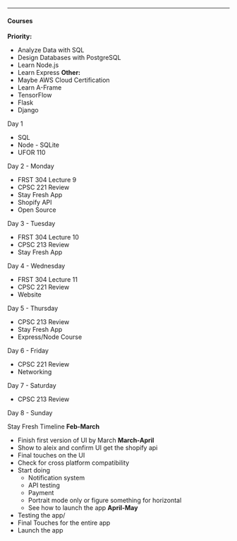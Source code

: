 ***
#### Courses
**Priority:**
* Analyze Data with SQL
* Design Databases with PostgreSQL
* Learn Node.js
* Learn Express
**Other:** 
* Maybe AWS Cloud Certification
* Learn A-Frame
* TensorFlow
* Flask
* Django


Day 1
* SQL 
* Node - SQLite
* UFOR 110

Day 2 - Monday
* FRST 304 Lecture 9
* CPSC 221 Review
* Stay Fresh App
* Shopify API
* Open Source

Day 3 - Tuesday
* FRST 304 Lecture 10
* CPSC 213 Review
* Stay Fresh App 

Day 4 - Wednesday
* FRST 304 Lecture 11
* CPSC 221 Review
* Website

Day 5 - Thursday
* CPSC 213 Review
* Stay Fresh App
* Express/Node Course

Day 6 - Friday
* CPSC 221 Review
* Networking

Day 7 - Saturday
* CPSC 213 Review

Day 8 - Sunday



Stay Fresh Timeline
**Feb-March**
* Finish first version of UI by March
**March-April**
* Show to aleix and confirm UI get the shopify api
* Final touches on the UI 
* Check for cross platform compatibility
* Start doing
	* Notification system
	* API testing
	* Payment
	* Portrait mode only or figure something for horizontal
	* See how to launch the app
**April-May**
* Testing the app/
* Final Touches for the entire app
* Launch the app
